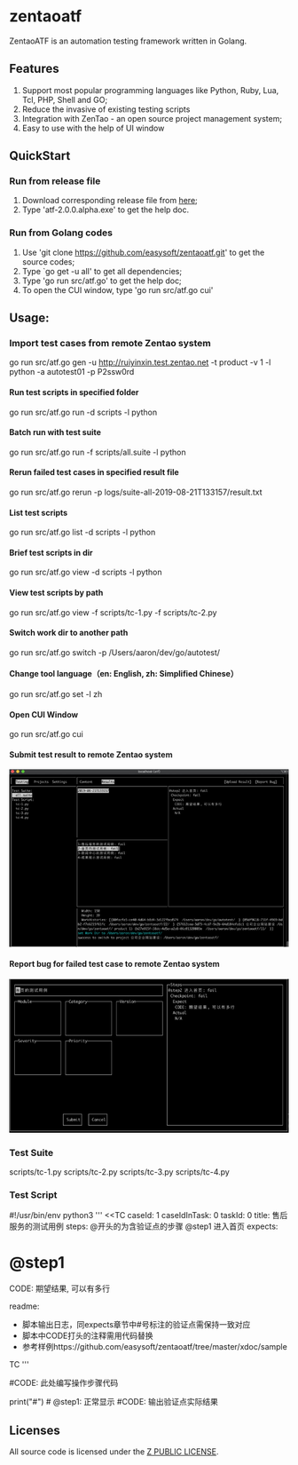 # zentaoatf
ZentaoATF is an automation testing framework written in Golang.

## Features
1. Support most popular programming languages like Python, Ruby, Lua, Tcl, PHP, Shell and GO;
2. Reduce the invasive of existing testing scripts
3. Integration with ZenTao - an open source project management system;
3. Easy to use with the help of UI window

## QuickStart
### Run from release file
1. Download corresponding release file from [here](https://github.com/easysoft/zentaoatf/tree/master/release);
2. Type 'atf-2.0.0.alpha.exe' to get the help doc. 

### Run from Golang codes
1. Use 'git clone https://github.com/easysoft/zentaoatf.git' to get the source codes;
2. Type `go get -u all' to get all dependencies;
3. Type 'go run src/atf.go' to get the help doc;
4. To open the CUI window, type 'go run src/atf.go cui'

## Usage:
### Import test cases from remote Zentao system
go run src/atf.go gen -u http://ruiyinxin.test.zentao.net -t product -v 1 -l python -a autotest01 -p P2ssw0rd

#### Run test scripts in specified folder
go run src/atf.go run -d scripts -l python

#### Batch run with test suite
go run src/atf.go run -f scripts/all.suite -l python

#### Rerun failed test cases in specified result file
go run src/atf.go rerun -p logs/suite-all-2019-08-21T133157/result.txt

#### List test scripts
go run src/atf.go list -d scripts -l python

#### Brief test scripts in dir
go run src/atf.go view -d scripts -l python

#### View test scripts by path
go run src/atf.go view -f scripts/tc-1.py -f scripts/tc-2.py

#### Switch work dir to another path
go run src/atf.go switch -p /Users/aaron/dev/go/autotest/

#### Change tool language（en: English, zh: Simplified Chinese）
go run src/atf.go set -l zh

#### Open CUI Window
go run src/atf.go cui

#### Submit test result to remote Zentao system
![submit_result](xdoc/snapshot/submit_result.jpg)

#### Report bug for failed test case to remote Zentao system
![report_bug](xdoc/snapshot/report_bug.jpg)

### Test Suite
scripts/tc-1.py
scripts/tc-2.py
scripts/tc-3.py
scripts/tc-4.py

### Test Script
#!/usr/bin/env python3
'''
<<TC
caseId:         1
caseIdInTask:   0
taskId:         0
title:          售后服务的测试用例
steps:          @开头的为含验证点的步骤
   @step1           进入首页
expects:
# @step1 
CODE: 期望结果, 可以有多行

readme:
- 脚本输出日志，同expects章节中#号标注的验证点需保持一致对应
- 脚本中CODE打头的注释需用代码替换
- 参考样例https://github.com/easysoft/zentaoatf/tree/master/xdoc/sample

TC
'''

#CODE: 此处编写操作步骤代码

print("#")  # @step1: 正常显示
#CODE: 输出验证点实际结果


## Licenses
All source code is licensed under the [Z PUBLIC LICENSE](LICENSE.md).